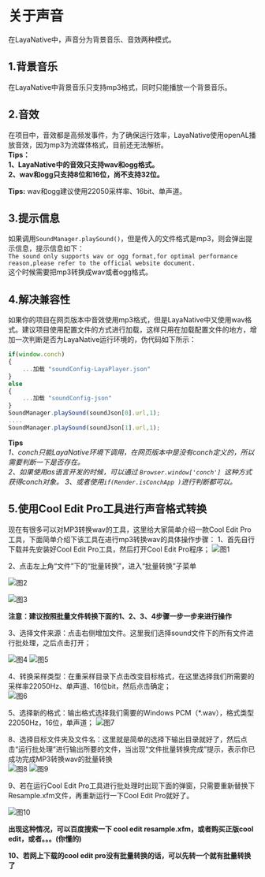 # 关于声音

在LayaNative中，声音分为背景音乐、音效两种模式。

## 1.背景音乐

在LayaNative中背景音乐只支持mp3格式，同时只能播放一个背景音乐。

## 2.音效

在项目中，音效都是高频发事件，为了确保运行效率，LayaNative使用openAL播放音效，因为mp3为流媒体格式，目前还无法解析。  
**Tips：**  
**1、LayaNative中的音效只支持wav和ogg格式。**  
**2、wav和ogg只支持8位和16位，尚不支持32位。**

**Tips:** wav和ogg建议使用22050采样率、16bit、单声道。

## 3.提示信息

如果调用`SoundManager.playSound()`，但是传入的文件格式是mp3，则会弹出提示信息，提示信息如下：  
`The sound only supports wav or ogg format,for optimal performance reason,please refer to the official website document.`  
这个时候需要把mp3转换成wav或者ogg格式。


## 4.解决兼容性

如果你的项目在网页版本中音效使用mp3格式，但是LayaNative中又使用wav格式。建议项目使用配置文件的方式进行加载，这样只用在加载配置文件的地方，增加一次判断是否为LayaNative运行环境的，伪代码如下所示：  

```javascript
if(window.conch)
{
    ...加载 "soundConfig-LayaPlayer.json"
}
else
{
    ...加载 "soundConfig-json"
}
SoundManager.playSound(soundJson[0].url,1);
....
SoundManager.playSound(soundJson[1].url,1);
```

**Tips**  
*1、conch只能LayaNative环境下调用，在网页版本中是没有conch定义的，所以需要判断一下是否存在。*  
*2、如果使用as语言开发的时候，可以通过 `Browser.window['conch'] `这种方式获得conch对象。*
*3、或者使用`if(Render.isConchApp )`进行判断都可以。*

## 5.使用Cool Edit Pro工具进行声音格式转换
现在有很多可以对MP3转换wav的工具，这里给大家简单介绍一款Cool Edit Pro工具，下面简单介绍下该工具在进行mp3转换wav的具体操作步骤：
1、首先自行下载并先安装好Cool Edit Pro工具，然后打开Cool Edit Pro程序；
![图1](img/1.png)


2、点击左上角“文件”下的“批量转换”，进入“批量转换”子菜单  

![图2](img/2.png)

![图3](img/3.png)

**注意：建议按照批量文件转换下面的1、2、3、4步骤一步一步来进行操作**

3、选择文件来源：点击右侧增加文件。这里我们选择sound文件下的所有文件进行批处理，之后点击打开；  

![图4](img/4.png)
![图5](img/5.png)

4、转换采样类型：在重采样目录下点击改变目标格式，在这里选择我们所需要的采样率22050Hz、单声道、16位bit，然后点击确定；  
![图6](img/6.png)

5、选择新的格式：输出格式选择我们需要的Windows PCM（*.wav），格式类型22050Hz，16位，单声道；
![图7](img/7.png)

8、选择目标文件夹及文件名：这里就是简单的选择下输出目录就好了，然后点击“运行批处理”进行输出所要的文件，当出现“文件批量转换完成”提示，表示你已成功完成MP3转换wav的批量转换  
![图8](img/8.png)
![图9](img/9.png)

9、若在运行Cool Edit Pro工具进行批处理时出现下面的弹窗，只需要重新替换下Resample.xfm文件，再重新运行一下Cool Edit Pro就好了。

![图10](img/10.png)

**出现这种情况，可以百度搜索一下 cool edit resample.xfm，或者购买正版cool edit，或者。。。(你懂的)**

**10、若网上下载的cool edit pro没有批量转换的话，可以先转一个就有批量转换了**
